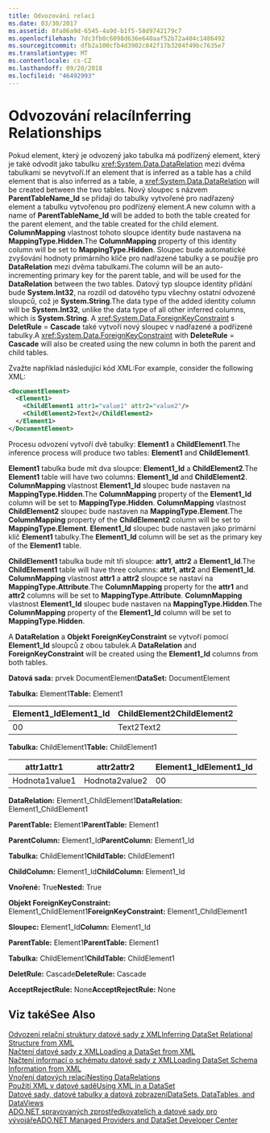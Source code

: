 ```yaml
---
title: Odvozování relací
ms.date: 03/30/2017
ms.assetid: 8fa86a9d-6545-4a9d-b1f5-58d9742179c7
ms.openlocfilehash: 7dc3fb0c6098d636e640aaf52b72a404c1486492
ms.sourcegitcommit: dfb2a100cfb4d3902c042f17b3204f49bc7635e7
ms.translationtype: MT
ms.contentlocale: cs-CZ
ms.lasthandoff: 09/20/2018
ms.locfileid: "46492993"
---
```

# <a name="inferring-relationships"></a><span data-ttu-id="eabea-102">Odvozování relací</span><span class="sxs-lookup"><span data-stu-id="eabea-102">Inferring Relationships</span></span>
<span data-ttu-id="eabea-103">Pokud element, který je odvozený jako tabulka má podřízený element, který je také odvodit jako tabulku <xref:System.Data.DataRelation> mezi dvěma tabulkami se nevytvoří.</span><span class="sxs-lookup"><span data-stu-id="eabea-103">If an element that is inferred as a table has a child element that is also inferred as a table, a <xref:System.Data.DataRelation> will be created between the two tables.</span></span> <span data-ttu-id="eabea-104">Nový sloupec s názvem **ParentTableName_Id** se přidají do tabulky vytvořené pro nadřazený element a tabulku vytvořenou pro podřízený element.</span><span class="sxs-lookup"><span data-stu-id="eabea-104">A new column with a name of **ParentTableName_Id** will be added to both the table created for the parent element, and the table created for the child element.</span></span> <span data-ttu-id="eabea-105">**ColumnMapping** vlastnost tohoto sloupce identity bude nastavena na **MappingType.Hidden**.</span><span class="sxs-lookup"><span data-stu-id="eabea-105">The **ColumnMapping** property of this identity column will be set to **MappingType.Hidden**.</span></span> <span data-ttu-id="eabea-106">Sloupec bude automatické zvyšování hodnoty primárního klíče pro nadřazené tabulky a se použije pro **DataRelation** mezi dvěma tabulkami.</span><span class="sxs-lookup"><span data-stu-id="eabea-106">The column will be an auto-incrementing primary key for the parent table, and will be used for the **DataRelation** between the two tables.</span></span> <span data-ttu-id="eabea-107">Datový typ sloupce identity přidání bude **System.Int32**, na rozdíl od datového typu všechny ostatní odvozené sloupců, což je **System.String**.</span><span class="sxs-lookup"><span data-stu-id="eabea-107">The data type of the added identity column will be **System.Int32**, unlike the data type of all other inferred columns, which is **System.String**.</span></span> <span data-ttu-id="eabea-108">A <xref:System.Data.ForeignKeyConstraint> s **DeletRule** = **Cascade** také vytvoří nový sloupec v nadřazené a podřízené tabulky.</span><span class="sxs-lookup"><span data-stu-id="eabea-108">A <xref:System.Data.ForeignKeyConstraint> with **DeleteRule** = **Cascade** will also be created using the new column in both the parent and child tables.</span></span>  
  
 <span data-ttu-id="eabea-109">Zvažte například následující kód XML:</span><span class="sxs-lookup"><span data-stu-id="eabea-109">For example, consider the following XML:</span></span>  
  
```xml  
<DocumentElement>  
  <Element1>  
    <ChildElement1 attr1="value1" attr2="value2"/>  
    <ChildElement2>Text2</ChildElement2>  
  </Element1>  
</DocumentElement>  
```  
  
 <span data-ttu-id="eabea-110">Procesu odvození vytvoří dvě tabulky: **Element1** a **ChildElement1**.</span><span class="sxs-lookup"><span data-stu-id="eabea-110">The inference process will produce two tables: **Element1** and **ChildElement1**.</span></span>  
  
 <span data-ttu-id="eabea-111">**Element1** tabulka bude mít dva sloupce: **Element1_Id** a **ChildElement2**.</span><span class="sxs-lookup"><span data-stu-id="eabea-111">The **Element1** table will have two columns: **Element1_Id** and **ChildElement2**.</span></span> <span data-ttu-id="eabea-112">**ColumnMapping** vlastnost **Element1_Id** sloupec bude nastaven na **MappingType.Hidden**.</span><span class="sxs-lookup"><span data-stu-id="eabea-112">The **ColumnMapping** property of the **Element1_Id** column will be set to **MappingType.Hidden**.</span></span> <span data-ttu-id="eabea-113">**ColumnMapping** vlastnost **ChildElement2** sloupec bude nastaven na **MappingType.Element**.</span><span class="sxs-lookup"><span data-stu-id="eabea-113">The **ColumnMapping** property of the **ChildElement2** column will be set to **MappingType.Element**.</span></span> <span data-ttu-id="eabea-114">**Element1_Id** sloupec bude nastaven jako primární klíč **Element1** tabulky.</span><span class="sxs-lookup"><span data-stu-id="eabea-114">The **Element1_Id** column will be set as the primary key of the **Element1** table.</span></span>  
  
 <span data-ttu-id="eabea-115">**ChildElement1** tabulka bude mít tři sloupce: **attr1**, **attr2** a **Element1_Id**.</span><span class="sxs-lookup"><span data-stu-id="eabea-115">The **ChildElement1** table will have three columns: **attr1**, **attr2** and **Element1_Id**.</span></span> <span data-ttu-id="eabea-116">**ColumnMapping** vlastnost **attr1** a **attr2** sloupce se nastaví na **MappingType.Attribute**.</span><span class="sxs-lookup"><span data-stu-id="eabea-116">The **ColumnMapping** property for the **attr1** and **attr2** columns will be set to **MappingType.Attribute**.</span></span> <span data-ttu-id="eabea-117">**ColumnMapping** vlastnost **Element1_Id** sloupec bude nastaven na **MappingType.Hidden**.</span><span class="sxs-lookup"><span data-stu-id="eabea-117">The **ColumnMapping** property of the **Element1_Id** column will be set to **MappingType.Hidden**.</span></span>  
  
 <span data-ttu-id="eabea-118">A **DataRelation** a **Objekt ForeignKeyConstraint** se vytvoří pomocí **Element1_Id** sloupců z obou tabulek.</span><span class="sxs-lookup"><span data-stu-id="eabea-118">A **DataRelation** and **ForeignKeyConstraint** will be created using the **Element1_Id** columns from both tables.</span></span>  
  
 <span data-ttu-id="eabea-119">**Datová sada:** prvek DocumentElement</span><span class="sxs-lookup"><span data-stu-id="eabea-119">**DataSet:** DocumentElement</span></span>  
  
 <span data-ttu-id="eabea-120">**Tabulka:** Element1</span><span class="sxs-lookup"><span data-stu-id="eabea-120">**Table:** Element1</span></span>  
  
|<span data-ttu-id="eabea-121">Element1_Id</span><span class="sxs-lookup"><span data-stu-id="eabea-121">Element1_Id</span></span>|<span data-ttu-id="eabea-122">ChildElement2</span><span class="sxs-lookup"><span data-stu-id="eabea-122">ChildElement2</span></span>|  
|------------------|-------------------|  
|<span data-ttu-id="eabea-123">0</span><span class="sxs-lookup"><span data-stu-id="eabea-123">0</span></span>|<span data-ttu-id="eabea-124">Text2</span><span class="sxs-lookup"><span data-stu-id="eabea-124">Text2</span></span>|  
  
 <span data-ttu-id="eabea-125">**Tabulka:** ChildElement1</span><span class="sxs-lookup"><span data-stu-id="eabea-125">**Table:** ChildElement1</span></span>  
  
|<span data-ttu-id="eabea-126">attr1</span><span class="sxs-lookup"><span data-stu-id="eabea-126">attr1</span></span>|<span data-ttu-id="eabea-127">attr2</span><span class="sxs-lookup"><span data-stu-id="eabea-127">attr2</span></span>|<span data-ttu-id="eabea-128">Element1_Id</span><span class="sxs-lookup"><span data-stu-id="eabea-128">Element1_Id</span></span>|  
|-----------|-----------|------------------|  
|<span data-ttu-id="eabea-129">Hodnota1</span><span class="sxs-lookup"><span data-stu-id="eabea-129">value1</span></span>|<span data-ttu-id="eabea-130">Hodnota2</span><span class="sxs-lookup"><span data-stu-id="eabea-130">value2</span></span>|<span data-ttu-id="eabea-131">0</span><span class="sxs-lookup"><span data-stu-id="eabea-131">0</span></span>|  
  
 <span data-ttu-id="eabea-132">**DataRelation:** Element1_ChildElement1</span><span class="sxs-lookup"><span data-stu-id="eabea-132">**DataRelation:** Element1_ChildElement1</span></span>  
  
 <span data-ttu-id="eabea-133">**ParentTable:** Element1</span><span class="sxs-lookup"><span data-stu-id="eabea-133">**ParentTable:** Element1</span></span>  
  
 <span data-ttu-id="eabea-134">**ParentColumn:** Element1_Id</span><span class="sxs-lookup"><span data-stu-id="eabea-134">**ParentColumn:** Element1_Id</span></span>  
  
 <span data-ttu-id="eabea-135">**Tabulka:** ChildElement1</span><span class="sxs-lookup"><span data-stu-id="eabea-135">**ChildTable:** ChildElement1</span></span>  
  
 <span data-ttu-id="eabea-136">**ChildColumn:** Element1_Id</span><span class="sxs-lookup"><span data-stu-id="eabea-136">**ChildColumn:** Element1_Id</span></span>  
  
 <span data-ttu-id="eabea-137">**Vnořené:** True</span><span class="sxs-lookup"><span data-stu-id="eabea-137">**Nested:** True</span></span>  
  
 <span data-ttu-id="eabea-138">**Objekt ForeignKeyConstraint:** Element1_ChildElement1</span><span class="sxs-lookup"><span data-stu-id="eabea-138">**ForeignKeyConstraint:** Element1_ChildElement1</span></span>  
  
 <span data-ttu-id="eabea-139">**Sloupec:** Element1_Id</span><span class="sxs-lookup"><span data-stu-id="eabea-139">**Column:** Element1_Id</span></span>  
  
 <span data-ttu-id="eabea-140">**ParentTable:** Element1</span><span class="sxs-lookup"><span data-stu-id="eabea-140">**ParentTable:** Element1</span></span>  
  
 <span data-ttu-id="eabea-141">**Tabulka:** ChildElement1</span><span class="sxs-lookup"><span data-stu-id="eabea-141">**ChildTable:** ChildElement1</span></span>  
  
 <span data-ttu-id="eabea-142">**DeletRule:** Cascade</span><span class="sxs-lookup"><span data-stu-id="eabea-142">**DeleteRule:** Cascade</span></span>  
  
 <span data-ttu-id="eabea-143">**AcceptRejectRule:** None</span><span class="sxs-lookup"><span data-stu-id="eabea-143">**AcceptRejectRule:** None</span></span>  
  
## <a name="see-also"></a><span data-ttu-id="eabea-144">Viz také</span><span class="sxs-lookup"><span data-stu-id="eabea-144">See Also</span></span>  
 [<span data-ttu-id="eabea-145">Odvození relační struktury datové sady z XML</span><span class="sxs-lookup"><span data-stu-id="eabea-145">Inferring DataSet Relational Structure from XML</span></span>](../../../../../docs/framework/data/adonet/dataset-datatable-dataview/inferring-dataset-relational-structure-from-xml.md)  
 [<span data-ttu-id="eabea-146">Načtení datové sady z XML</span><span class="sxs-lookup"><span data-stu-id="eabea-146">Loading a DataSet from XML</span></span>](../../../../../docs/framework/data/adonet/dataset-datatable-dataview/loading-a-dataset-from-xml.md)  
 [<span data-ttu-id="eabea-147">Načtení informací o schématu datové sady z XML</span><span class="sxs-lookup"><span data-stu-id="eabea-147">Loading DataSet Schema Information from XML</span></span>](../../../../../docs/framework/data/adonet/dataset-datatable-dataview/loading-dataset-schema-information-from-xml.md)  
 [<span data-ttu-id="eabea-148">Vnoření datových relací</span><span class="sxs-lookup"><span data-stu-id="eabea-148">Nesting DataRelations</span></span>](../../../../../docs/framework/data/adonet/dataset-datatable-dataview/nesting-datarelations.md)  
 [<span data-ttu-id="eabea-149">Použití XML v datové sadě</span><span class="sxs-lookup"><span data-stu-id="eabea-149">Using XML in a DataSet</span></span>](../../../../../docs/framework/data/adonet/dataset-datatable-dataview/using-xml-in-a-dataset.md)  
 [<span data-ttu-id="eabea-150">Datové sady, datové tabulky a datová zobrazení</span><span class="sxs-lookup"><span data-stu-id="eabea-150">DataSets, DataTables, and DataViews</span></span>](../../../../../docs/framework/data/adonet/dataset-datatable-dataview/index.md)  
 [<span data-ttu-id="eabea-151">ADO.NET spravovaných zprostředkovatelích a datové sady pro vývojáře</span><span class="sxs-lookup"><span data-stu-id="eabea-151">ADO.NET Managed Providers and DataSet Developer Center</span></span>](https://go.microsoft.com/fwlink/?LinkId=217917)
